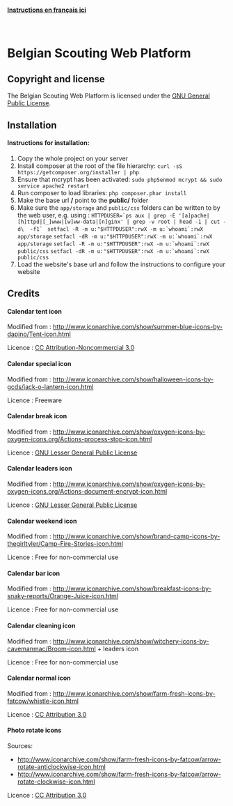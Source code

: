 #### [Instructions en français ici](lisez-moi.md)

&nbsp;

# Belgian Scouting Web Platform

## Copyright and license

The Belgian Scouting Web Platform is licensed under the [GNU General Public License](http://www.gnu.org/licenses/gpl.html).

## Installation

#### Instructions for installation:

1. Copy the whole project on your server
1. Install composer at the root of the file hierarchy: `curl -sS https://getcomposer.org/installer | php`
1. Ensure that mcrypt has been activated: `sudo php5enmod mcrypt && sudo service apache2 restart`
1. Run composer to load libraries: `php composer.phar install`
1. Make the base url **/** point to the **public/** folder
1. Make sure the `app/storage` and `public/css` folders can be written to by the web user, e.g. using :
        ``HTTPDUSER=`ps aux | grep -E '[a]pache|[h]ttpd|[_]www|[w]ww-data|[n]ginx' | grep -v root | head -1 | cut -d\  -f1` ``
        ``setfacl -R -m u:"$HTTPDUSER":rwX -m u:`whoami`:rwX app/storage``
        ``setfacl -dR -m u:"$HTTPDUSER":rwX -m u:`whoami`:rwX app/storage``
        ``setfacl -R -m u:"$HTTPDUSER":rwX -m u:`whoami`:rwX public/css``
        ``setfacl -dR -m u:"$HTTPDUSER":rwX -m u:`whoami`:rwX public/css``
1. Load the website's base url and follow the instructions to configure your website

## Credits

#### Calendar tent icon

Modified from : http://www.iconarchive.com/show/summer-blue-icons-by-dapino/Tent-icon.html

Licence : [CC Attribution-Noncommercial 3.0](http://creativecommons.org/licenses/by-nc/3.0/)

#### Calendar special icon

Modified from : http://www.iconarchive.com/show/halloween-icons-by-gcds/jack-o-lantern-icon.html

Licence : Freeware

#### Calendar break icon

Modified from : http://www.iconarchive.com/show/oxygen-icons-by-oxygen-icons.org/Actions-process-stop-icon.html

Licence : [GNU Lesser General Public License](http://en.wikipedia.org/wiki/GNU_Lesser_General_Public_License)

#### Calendar leaders icon

Modified from : http://www.iconarchive.com/show/oxygen-icons-by-oxygen-icons.org/Actions-document-encrypt-icon.html

Licence : [GNU Lesser General Public License](http://en.wikipedia.org/wiki/GNU_Lesser_General_Public_License)

#### Calendar weekend icon

Modified from : http://www.iconarchive.com/show/brand-camp-icons-by-thegirltyler/Camp-Fire-Stories-icon.html

Licence : Free for non-commercial use

#### Calendar bar icon

Modified from : http://www.iconarchive.com/show/breakfast-icons-by-snaky-reports/Orange-Juice-icon.html

Licence : Free for non-commercial use

#### Calendar cleaning icon

Modified from : http://www.iconarchive.com/show/witchery-icons-by-cavemanmac/Broom-icon.html + leaders icon

Licence : Free for non-commercial use

#### Calendar normal icon

Modified from : http://www.iconarchive.com/show/farm-fresh-icons-by-fatcow/whistle-icon.html

Licence : [CC Attribution 3.0](http://creativecommons.org/licenses/by/3.0/)

#### Photo rotate icons

Sources:

- http://www.iconarchive.com/show/farm-fresh-icons-by-fatcow/arrow-rotate-anticlockwise-icon.html
- http://www.iconarchive.com/show/farm-fresh-icons-by-fatcow/arrow-rotate-clockwise-icon.html

Licence : [CC Attribution 3.0](http://creativecommons.org/licenses/by/3.0/)
